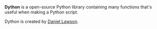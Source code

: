 **Dython** is a open-source Python library containing many functions that's useful when making a Python script.

Dython is created by [Daniel Lawson](https://github.com/Sombrero64).
